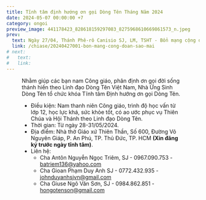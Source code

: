 ```yaml
---
title: Tĩnh tâm định hướng ơn gọi Dòng Tên Tháng Năm 2024
date: 2024-05-07 00:00:00 +7
category: ongoi
preview_image: 441178423_828618159297083_8275968610669861573_n.jpeg
prev:
  text: Ngày 27/04, Thánh Phê-rô Canisio SJ, LM, TSHT - Bổn mạng cộng đoàn Sao Mai
  link: /chiase/20240427001-bon-mang-cong-doan-sao-mai
# next:
#   text:
#   link:
---
```


<script setup>
import tinhtam from "/images/chiase/441178423_828618159297083_8275968610669861573_n.jpeg?w=900";
</script>

<Figure 
    :src=tinhtam
    caption="Tĩnh tâm định hướng ơn gọi Dòng Tên Tháng Năm 2024."
/>

Nhằm giúp các bạn nam Công giáo, phân định ơn gọi đời sống thánh hiến theo Linh đạo Dòng Tên Việt Nam, Nhà Ứng Sinh Dòng Tên tổ chức khóa Tĩnh tâm Định hướng ơn gọi Dòng Tên.

* Điều kiện: Nam thanh niên Công giáo, trình độ học vấn từ lớp 12, học lực khá, sức khỏe tốt, có ao ước phục vụ Thiên Chúa và Hội Thánh theo Linh đạo Dòng Tên.
* Thời gian: Từ ngày 28-31/05/2024.
* Địa điểm: Nhà thờ Giáo xứ Thiên Thần, Số 600, Đường Võ Nguyên Giáp, P. An Phú, TP. Thủ Đức, TP. HCM **(Xin đăng ký trước ngày tĩnh tâm)**.
* Liên hệ:
  * Cha Antôn Nguyễn Ngọc Triêm, SJ - 0967.090.753 - batriem136@yahoo.com
  * Cha Gioan Phạm Duy Anh SJ - 0772.432.935 - johnduyanhsjvn@gmail.com
  * Cha Giuse Ngô Văn Sơn, SJ - 0984.862.851 - hongotenson@gmail.com